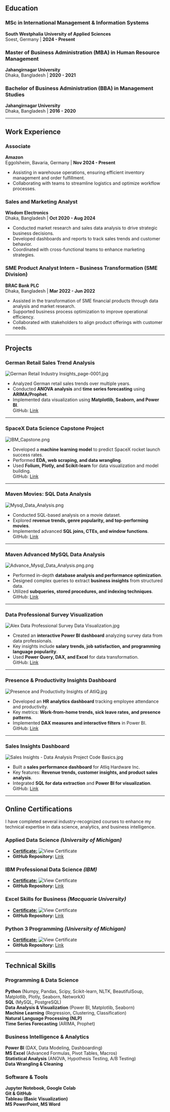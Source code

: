 

##  Education  
###  MSc in International Management & Information Systems  
**South Westphalia University of Applied Sciences**  
 Soest, Germany | **2024 - Present**  

###  Master of Business Administration (MBA) in Human Resource Management  
**Jahangirnagar University**  
 Dhaka, Bangladesh | **2020 - 2021**  

###  Bachelor of Business Administration (BBA) in Management Studies  
**Jahangirnagar University**  
Dhaka, Bangladesh | **2016 - 2020**  

---

##  Work Experience  
###  Associate  
**Amazon**  
 Eggolsheim, Bavaria, Germany | **Nov 2024 - Present**  
- Assisting in warehouse operations, ensuring efficient inventory management and order fulfillment.  
- Collaborating with teams to streamline logistics and optimize workflow processes.  

###  Sales and Marketing Analyst  
**Wisdom Electronics**  
 Dhaka, Bangladesh | **Oct 2020 - Aug 2024**  
- Conducted market research and sales data analysis to drive strategic business decisions.  
- Developed dashboards and reports to track sales trends and customer behavior.  
- Coordinated with cross-functional teams to enhance marketing strategies.  

###  SME Product Analyst Intern – Business Transformation (SME Division)  
**BRAC Bank PLC**  
 Dhaka, Bangladesh | **Mar 2022 - Jun 2022**  
- Assisted in the transformation of SME financial products through data analysis and market research.  
- Supported business process optimization to improve operational efficiency.  
- Collaborated with stakeholders to align product offerings with customer needs.  

---

## Projects  

### **German Retail Sales Trend Analysis**  
![German Retail Industry Insights_page-0001.jpg](https://github.com/mdalhasanbappy/Portfolios/blob/main/German%20Retail%20Sales%20Analysis/German%20Retail%20Industry%20Insights_page-0001.jpg)
- Analyzed German retail sales trends over multiple years.  
- Conducted **ANOVA analysis** and **time series forecasting** using **ARIMA/Prophet**.  
- Implemented data visualization using **Matplotlib, Seaborn, and Power BI**.  
GitHub: [Link](https://github.com/mdalhasanbappy/Portfolios/tree/main/German%20Retail%20Sales%20Analysis)
---

### **SpaceX Data Science Capstone Project**  
![IBM_Capstone.png](https://github.com/mdalhasanbappy/mdalhasanbappy.github.io/blob/main/Asset/IBM_Capstone.png)
- Developed a **machine learning model** to predict SpaceX rocket launch success rates.  
- Performed **EDA, web scraping, and data wrangling**.  
- Used **Folium, Plotly, and Scikit-learn** for data visualization and model building.  
GitHub: [Link](https://github.com/mdalhasanbappy/Portfolios/tree/main/IBM%20Applied%20Data%20Science%20Capstone%20Project)  
---

### **Maven Movies: SQL Data Analysis**  
![Mysql_Data_Analysis.png](https://github.com/mdalhasanbappy/mdalhasanbappy.github.io/blob/main/Asset/Mysql_Data_Analysis.png)
- Conducted SQL-based analysis on a movie dataset.  
- Explored **revenue trends, genre popularity, and top-performing movies**.  
- Implemented advanced **SQL joins, CTEs, and window functions**.  
GitHub: [Link](https://github.com/mdalhasanbappy/Portfolios/tree/main/MYSQL/Maven%20MYSQL%20Data%20Analysis) 
---

### **Maven Advanced MySQL Data Analysis**  
![Advance_Mysql_Data_Analysis.png.png](https://github.com/mdalhasanbappy/mdalhasanbappy.github.io/blob/main/Asset/Advance_Mysql_Data_Analysis.png.png)  
- Performed in-depth **database analysis and performance optimization**.  
- Designed complex queries to extract **business insights** from structured data.  
- Utilized **subqueries, stored procedures, and indexing techniques**.  
GitHub: [Link](https://github.com/mdalhasanbappy/Portfolios/tree/main/MYSQL/Maven_Advanced_MySQL_Data_Analysis)
---

### **Data Professional Survey Visualization**  
![Alex Data Professional Survey Data Visualization.jpg](https://github.com/mdalhasanbappy/Portfolios/blob/main/MS%20Power%20BI/Alex%20Data%20Professional%20Survey%20Data%20Visualization/Alex%20Data%20Professional%20Survey%20Data%20Visualization.jpg) 
- Created an **interactive Power BI dashboard** analyzing survey data from data professionals.  
- Key insights include **salary trends, job satisfaction, and programming language popularity**.  
- Used **Power Query, DAX, and Excel** for data transformation.  
GitHub: [Link](https://github.com/mdalhasanbappy/Portfolios/tree/main/MS%20Power%20BI/Alex%20Data%20Professional%20Survey%20Data%20Visualization) 
---

### **Presence & Productivity Insights Dashboard**  
![Presence and Productivity Insights of AtliQ.jpg](https://github.com/mdalhasanbappy/Portfolios/blob/main/MS%20Power%20BI/Presence%20and%20Productivity%20Insights%20of%20AtliQ/Presence%20and%20Productivity%20Insights%20of%20AtliQ.jpg) 
- Developed an **HR analytics dashboard** tracking employee attendance and productivity.  
- Key metrics: **Work-from-home trends, sick leave rates, and presence patterns**.  
- Implemented **DAX measures and interactive filters** in Power BI.  
GitHub: [Link](https://github.com/mdalhasanbappy/Portfolios/tree/main/MS%20Power%20BI/Presence%20and%20Productivity%20Insights%20of%20AtliQ) 
---

### **Sales Insights Dashboard**  
![Sales Insights - Data Analysis Project Code Basics.jpg](https://github.com/mdalhasanbappy/Portfolios/blob/main/MS%20Power%20BI/Sales%20Insight%20of%20Atliq%20Hardware%20Inc./Sales%20Insights%20-%20Data%20Analysis%20Project%20Code%20Basics.jpg) 
- Built a **sales performance dashboard** for Atliq Hardware Inc.  
- Key features: **Revenue trends, customer insights, and product sales analysis**.  
- Integrated **SQL for data extraction** and **Power BI for visualization**.  
GitHub: [Link](https://github.com/mdalhasanbappy/Portfolios/tree/main/MS%20Power%20BI/Sales%20Insight%20of%20Atliq%20Hardware%20Inc.) 

  

---

## Online Certifications  

I have completed several industry-recognized courses to enhance my technical expertise in data science, analytics, and business intelligence.  

### **Applied Data Science** *(University of Michigan)*  
- [**Certificate:**](https://www.coursera.org/account/accomplishments/specialization/EDHSAYGJNSKZ) ![View Certificate](https://github.com/mdalhasanbappy/mdalhasanbappy.github.io/blob/main/Asset/Applied_DS.jpg)  
- **GitHub Repository:** [Link](https://github.com/mdalhasanbappy/Course-Certification/tree/main/Applied%20Data%20Science)  

### **IBM Professional Data Science** *(IBM)*  
- [**Certificate:**](https://www.coursera.org/account/accomplishments/professional-cert/Z3MWAD4BYE8Y) ![View Certificate](https://github.com/mdalhasanbappy/mdalhasanbappy.github.io/blob/main/Asset/IBM.jpg)  
- **GitHub Repository:** [Link](https://github.com/mdalhasanbappy/Course-Certification/tree/main/IBM%20Professional%20Data%20Science)  

### **Excel Skills for Business** *(Macquarie University)*  
- [**Certificate:**](https://www.coursera.org/account/accomplishments/specialization/JF6RNQTVHGTL) ![View Certificate](https://github.com/mdalhasanbappy/mdalhasanbappy.github.io/blob/main/Asset/Excel.jpg)  
- **GitHub Repository:** [Link](https://github.com/mdalhasanbappy/Course-Certification/tree/main/MS%20Excel)  

### **Python 3 Programming** *(University of Michigan)*  
- [**Certificate:**](https://www.coursera.org/account/accomplishments/specialization/EDHSAYGJNSKZ) ![View Certificate](https://github.com/mdalhasanbappy/mdalhasanbappy.github.io/blob/main/Asset/Python_3.jpg)  
- **GitHub Repository:** [Link](https://github.com/mdalhasanbappy/Course-Certification/tree/main/Python)  

---

## Technical Skills  

### **Programming & Data Science**  
**Python** (Numpy, Pandas, Scipy, Scikit-learn, NLTK, BeautifulSoup, Matplotlib, Plotly, Seaborn, NetworkX)  
**SQL** (MySQL, PostgreSQL)  
**Data Analysis & Visualization** (Power BI, Matplotlib, Seaborn)  
**Machine Learning** (Regression, Clustering, Classification)  
**Natural Language Processing (NLP)**  
**Time Series Forecasting** (ARIMA, Prophet)  

### **Business Intelligence & Analytics**  
**Power BI** (DAX, Data Modeling, Dashboarding)  
**MS Excel** (Advanced Formulas, Pivot Tables, Macros)  
**Statistical Analysis** (ANOVA, Hypothesis Testing, A/B Testing)  
**Data Wrangling & Cleaning**  

### **Software & Tools**  
**Jupyter Notebook, Google Colab**  
**Git & GitHub**  
**Tableau (Basic Visualization)**  
**MS PowerPoint, MS Word**  
